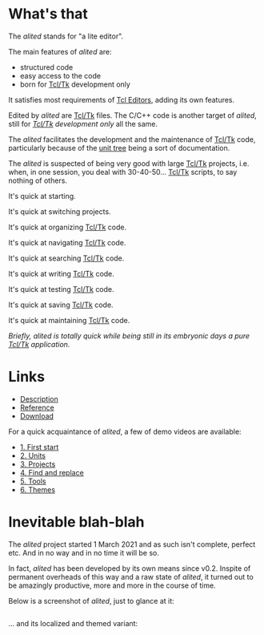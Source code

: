 # What's that

The *alited* stands for "a lite editor".

The main features of *alited* are:

  * structured code 
  * easy access to the code
  * born for [Tcl/Tk](https://wiki.tcl-lang.org/) development only

It satisfies most requirements of [Tcl Editors](https://wiki.tcl-lang.org/Tcl+Editors), adding its own features.

Edited by *alited* are [Tcl/Tk](https://wiki.tcl-lang.org/) files. The C/C++ code is another target of *alited*, still for *[Tcl/Tk](https://wiki.tcl-lang.org/) development only* all the same.

The *alited* facilitates the development and the maintenance of [Tcl/Tk](https://wiki.tcl-lang.org/) code, particularly because of the [unit tree](https://github.com/aplsimple/alited/releases/download/2.Units_alited-1.0.4/2.Units_alited-1.0.4.mp4) being a sort of documentation.

The *alited* is suspected of being very good with large [Tcl/Tk](https://wiki.tcl-lang.org/) projects, i.e. when, in one session, you deal with 30-40-50... [Tcl/Tk](https://wiki.tcl-lang.org/) scripts, to say nothing of others.

It's quick at starting.

It's quick at switching projects.

It's quick at organizing [Tcl/Tk](https://wiki.tcl-lang.org/) code.

It's quick at navigating [Tcl/Tk](https://wiki.tcl-lang.org/) code.

It's quick at searching [Tcl/Tk](https://wiki.tcl-lang.org/) code.

It's quick at writing [Tcl/Tk](https://wiki.tcl-lang.org/) code.

It's quick at testing [Tcl/Tk](https://wiki.tcl-lang.org/) code.

It's quick at saving [Tcl/Tk](https://wiki.tcl-lang.org/) code.

It's quick at maintaining [Tcl/Tk](https://wiki.tcl-lang.org/) code.

*Briefly, alited is totally quick while being still in its embryonic days a pure [Tcl/Tk](https://wiki.tcl-lang.org/) application.*

# Links

   * [Description](https://aplsimple.github.io/en/tcl/alited)
   * [Reference](https://aplsimple.github.io/en/tcl/alited/alited.html)
   * [Download](https://chiselapp.com/user/aplsimple/repository/alited/download)

For a quick acquaintance of *alited*, a few of demo videos are available:

   * [1. First start](https://github.com/aplsimple/alited/releases/download/1.Start_alited-1.0.4/1.Start_alited-1.0.4.mp4)
   * [2. Units](https://github.com/aplsimple/alited/releases/download/2.Units_alited-1.0.4/2.Units_alited-1.0.4.mp4)
   * [3. Projects](https://github.com/aplsimple/alited/releases/download/3.Projects_alited-1.0.4/3.Projects_alited-1.0.4.mp4)
   * [4. Find and replace](https://github.com/aplsimple/alited/releases/download/4.Find_alited-1.0.4/4.Find_alited-1.0.4.mp4)
   * [5. Tools](https://github.com/aplsimple/alited/releases/download/5.Tools_alited-1.0.4/5.Tools_alited-1.0.4.mp4)
   * [6. Themes](https://github.com/aplsimple/alited/releases/download/6.Themes_alited-1.0.4/6.Themes_alited-1.0.4.mp4)

# Inevitable blah-blah

The *alited* project started 1 March 2021 and as such isn't complete, perfect etc. And in no way and in no time it will be so.

In fact, *alited* has been developed by its own means since v0.2. Inspite of permanent overheads of this way and a raw state of *alited*, it turned out to be amazingly productive, more and more in the course of time.

Below is a screenshot of *alited*, just to glance at it:

<img src="https://aplsimple.github.io/en/tcl/alited/files/alited-en.png" class="media" alt="">

... and its localized and themed variant:

<img src="https://aplsimple.github.io/en/tcl/alited/files/alited-ru.png" class="media" alt="">
